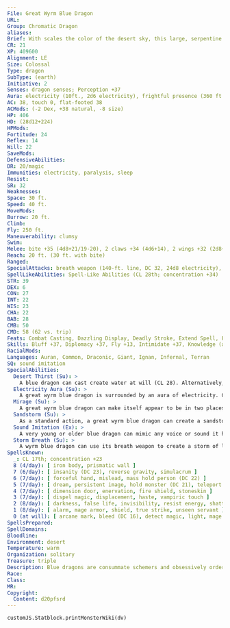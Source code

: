 ```yaml
---
File: Great Wyrm Blue Dragon
URL: 
Group: Chromatic Dragon
aliases: 
Brief: With scales the color of the desert sky, this large, serpentine dragon moves with an unsettling grace.
CR: 21
XP: 409600
Alignment: LE
Size: Colossal
Type: dragon
SubType: (earth)
Initiative: 2
Senses: dragon senses; Perception +37
Aura: electricity (10ft., 2d6 electricity), frightful presence (360 ft., DC 30)
AC: 38, touch 0, flat-footed 38
ACMods: (-2 Dex, +38 natural, -8 size)
HP: 406
HD: (28d12+224)
HPMods: 
Fortitude: 24
Reflex: 14
Will: 22
SaveMods: 
DefensiveAbilities: 
DR: 20/magic
Immunities: electricity, paralysis, sleep
Resist: 
SR: 32
Weaknesses: 
Space: 30 ft.
Speed: 40 ft.
MoveMods: 
Burrow: 20 ft.
Climb: 
Fly: 250 ft.
Maneuverability: clumsy
Swim: 
Melee: bite +35 (4d8+21/19-20), 2 claws +34 (4d6+14), 2 wings +32 (2d8+7), tail slap +32 (4d6+21)
Reach: 20 ft. (30 ft. with bite)
Ranged: 
SpecialAttacks: breath weapon (140-ft. line, DC 32, 24d8 electricity), crush (Large creatures, DC 32, 4d8+21), desert thirst (DC 32), mirage, sandstorm, storm breath (DC 32, 24d8 electricity), tail sweep (Medium creatures, DC 32 half, 4d8+21)
SpellLikeAbilities: Spell-Like Abilities (CL 28th; concentration +34)  At will-ghost sound (DC 16), hallucinatory terrain (DC 20), minor image (DC 18), mirage arcana (DC 21), veil (DC 22), ventriloquism (DC 17)
STR: 39
DEX: 6
CON: 27
INT: 22
WIS: 23
CHA: 22
BAB: 28
CMB: 50
CMD: 58 (62 vs. trip)
Feats: Combat Casting, Dazzling Display, Deadly Stroke, Extend Spell, Flyby Attack, Hover, Improved Critical (bite), Improved Initiative, Multiattack, Quicken Spell, Silent Spell, Shatter Defenses, Vital Strike, Weapon Focus (bite)
Skills: Bluff +37, Diplomacy +37, Fly +13, Intimidate +37, Knowledge (arcana) +37, Knowledge (geography) +37, Knowledge (history) +37, Knowledge (local) +37, Perception +37, Spellcraft +37, Stealth +13, Survival +37
RacialMods: 
Languages: Auran, Common, Draconic, Giant, Ignan, Infernal, Terran
SQ: sound imitation
SpecialAbilities:
  Desert Thirst (Su): >
    A blue dragon can cast create water at will (CL 28). Alternatively, it can destroy an equal amount of liquid in a 10-foot burst. Unattended liquids are instantly reduced to sand. Liquid-based magic items (such as potions) and items in a creature's possession must succeed on a Will save (DC 32) or be destroyed.
  Electricity Aura (Su): >
    A great wyrm blue dragon is surrounded by an aura of electricity. Creatures within 10 feet take 2d6 points of electricity damage at the beginning of the dragon's turn.
  Mirage (Su): >
    A great wyrm blue dragon can make itself appear to be in two places at once as a free action for 28 rounds per day. This ability functions as project image but the dragon can use its breath weapon through the mirage.
  Sandstorm (Su): >
    As a standard action, a great wyrm blue dragon can create a sandstorm centered on itself with a radius of 1,200 feet. Creatures other than the dragon inside the storm take 2d6 points of damage per round in addition to the normal sandstorm penalties (Pathfinder RPG Core Rulebook 431). This sandstorm lasts for up to 1 hour, but can be dismissed by the dragon as a free action.
  Sound Imitation (Ex): >
    A very young or older blue dragon can mimic any voice or sound it has heard by making a successful Bluff check against a listener's Sense Motive check.
  Storm Breath (Su): >
    A wyrm blue dragon can use its breath weapon to create a storm of lightning. This functions as call lightning storm but the damage is 24d8. The dragon can call down 1 bolt per round as a free action for 1d6 rounds. The save DC is 32. Additional uses of this ability extend the duration by an additional 1d6 rounds.
SpellsKnown:
  _: CL 17th; concentration +23
  8 (4/day): [ iron body, prismatic wall ]
  7 (6/day): [ insanity (DC 23), reverse gravity, simulacrum ]
  6 (7/day): [ forceful hand, mislead, mass hold person (DC 22) ]
  5 (7/day): [ dream, persistent image, hold monster (DC 21), teleport ]
  4 (7/day): [ dimension door, enervation, fire shield, stoneskin ]
  3 (7/day): [ dispel magic, displacement, haste, vampiric touch ]
  2 (8/day): [ darkness, false life, invisibility, resist energy, shatter ]
  1 (8/day): [ alarm, mage armor, shield, true strike, unseen servant ]
  0 (at will): [ arcane mark, bleed (DC 16), detect magic, light, mage hand, mending, message, read magic, resistance ]
SpellsPrepared: 
SpellDomains: 
Bloodline: 
Environment: desert
Temperature: warm
Organization: solitary
Treasure: triple
Description: Blue dragons are consummate schemers and obsessively orderly. In combat, blue dragons prefer to surprise foes if possible, and are not above retreating if the odds turn against them. They prefer to lair near those that they control, sometimes even within the confines of a city.
Race: 
Class: 
MR: 
Copyright:
  Content: d20pfsrd
---
```

```dataviewjs
customJS.Statblock.printMonsterWiki(dv)
```
